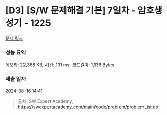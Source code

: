 # [D3] [S/W 문제해결 기본] 7일차 - 암호생성기 - 1225 

[문제 링크](https://swexpertacademy.com/main/code/problem/problemDetail.do?contestProbId=AV14uWl6AF0CFAYD) 

### 성능 요약

메모리: 22,368 KB, 시간: 131 ms, 코드길이: 1,136 Bytes

### 제출 일자

2024-08-16 14:41



> 출처: SW Expert Academy, https://swexpertacademy.com/main/code/problem/problemList.do